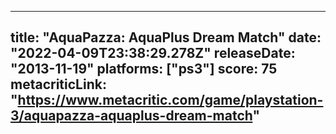 
---
title: "AquaPazza: AquaPlus Dream Match"
date: "2022-04-09T23:38:29.278Z"
releaseDate: "2013-11-19"
platforms: ["ps3"]
score: 75
metacriticLink: "https://www.metacritic.com/game/playstation-3/aquapazza-aquaplus-dream-match"
---
